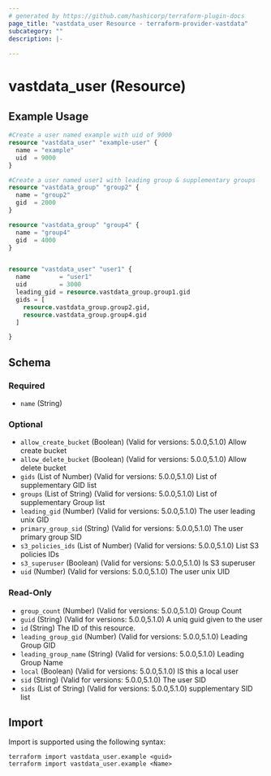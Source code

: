 ```yaml
---
# generated by https://github.com/hashicorp/terraform-plugin-docs
page_title: "vastdata_user Resource - terraform-provider-vastdata"
subcategory: ""
description: |-
  
---
```


# vastdata_user (Resource)



## Example Usage

```terraform
#Create a user named example with uid of 9000
resource "vastdata_user" "example-user" {
  name = "example"
  uid  = 9000
}

#Create a user named user1 with leading group & supplementary groups
resource "vastdata_group" "group2" {
  name = "group2"
  gid  = 2000
}

resource "vastdata_group" "group4" {
  name = "group4"
  gid  = 4000
}


resource "vastdata_user" "user1" {
  name        = "user1"
  uid         = 3000
  leading_gid = resource.vastdata_group.group1.gid
  gids = [
    resource.vastdata_group.group2.gid,
    resource.vastdata_group.group4.gid
  ]

}
```

<!-- schema generated by tfplugindocs -->
## Schema

### Required

- `name` (String)

### Optional

- `allow_create_bucket` (Boolean) (Valid for versions: 5.0.0,5.1.0) Allow create bucket
- `allow_delete_bucket` (Boolean) (Valid for versions: 5.0.0,5.1.0) Allow delete bucket
- `gids` (List of Number) (Valid for versions: 5.0.0,5.1.0) List of supplementary GID list
- `groups` (List of String) (Valid for versions: 5.0.0,5.1.0) List of supplementary Group list
- `leading_gid` (Number) (Valid for versions: 5.0.0,5.1.0) The user leading unix GID
- `primary_group_sid` (String) (Valid for versions: 5.0.0,5.1.0) The user primary group SID
- `s3_policies_ids` (List of Number) (Valid for versions: 5.0.0,5.1.0) List S3 policies IDs
- `s3_superuser` (Boolean) (Valid for versions: 5.0.0,5.1.0) Is S3 superuser
- `uid` (Number) (Valid for versions: 5.0.0,5.1.0) The user unix UID

### Read-Only

- `group_count` (Number) (Valid for versions: 5.0.0,5.1.0) Group Count
- `guid` (String) (Valid for versions: 5.0.0,5.1.0) A uniq guid given to the user
- `id` (String) The ID of this resource.
- `leading_group_gid` (Number) (Valid for versions: 5.0.0,5.1.0) Leading Group GID
- `leading_group_name` (String) (Valid for versions: 5.0.0,5.1.0) Leading Group Name
- `local` (Boolean) (Valid for versions: 5.0.0,5.1.0) IS this a local user
- `sid` (String) (Valid for versions: 5.0.0,5.1.0) The user SID
- `sids` (List of String) (Valid for versions: 5.0.0,5.1.0) supplementary SID list

## Import

Import is supported using the following syntax:

```shell
terraform import vastdata_user.example <guid>
terraform import vastdata_user.example <Name>
```
